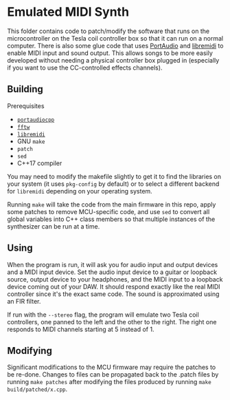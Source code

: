 # Emulated MIDI Synth

This folder contains code to patch/modify the software that runs on the microcontroller on the Tesla coil controller box so that it can run on a normal computer. There is also some glue code that uses [PortAudio](https://github.com/PortAudio/portaudio) and [libremidi](https://github.com/jcelerier/libremidi) to enable MIDI input and sound output. This allows songs to be more easily developed without needing a physical controller box plugged in (especially if you want to use the CC-controlled effects channels).

## Building

Prerequisites
 * [`portaudiocpp`](https://github.com/PortAudio/portaudio)
 * [`fftw`](https://www.fftw.org)
 * [`libremidi`](https://github.com/jcelerier/libremidi)
 * GNU `make`
 * `patch`
 * `sed`
 * C++17 compiler

You may need to modify the makefile slightly to get it to find the libraries on your system (it uses `pkg-config` by default) or to select a different backend for `libremidi` depending on your operating system.

Running `make` will take the code from the main firmware in this repo, apply some patches to remove MCU-specific code, and use `sed` to convert all global variables into C++ class members so that multiple instances of the synthesizer can be run at a time.

## Using

When the program is run, it will ask you for audio input and output devices and a MIDI input device. Set the audio input device to a guitar or loopback source, output device to your headphones, and the MIDI input to a loopback device coming out of your DAW. It should respond exactly like the real MIDI controller since it's the exact same code. The sound is approximated using an FIR filter.

If run with the `--stereo` flag, the program will emulate two Tesla coil controllers, one panned to the left and the other to the right. The right one responds to MIDI channels starting at 5 instead of 1.

## Modifying

Significant modifications to the MCU firmware may require the patches to be re-done. Changes to files can be propagated back to the .patch files by running `make patches` after modifying the files produced by running `make build/patched/x.cpp`.
